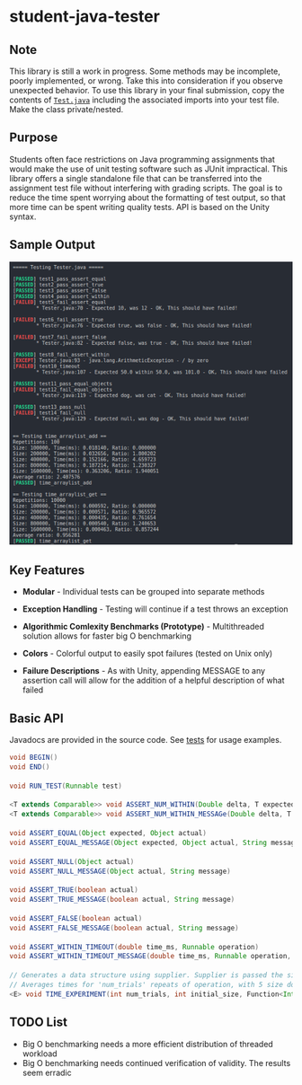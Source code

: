 # student-java-tester

## Note

This library is still a work in progress. Some methods may be incomplete, poorly implemented, or wrong. Take this into consideration if you observe unexpected behavior. To use this library in your final submission, copy the contents of [`Test.java`](src/Test.java) including the associated imports into your test file. Make the class private/nested.

## Purpose

Students often face restrictions on Java programming assignments that would make the use of unit testing software such as JUnit impractical. This library offers a single standalone file that can be transferred into the assignment test file without interfering with grading scripts. The goal is to reduce the time spent worrying about the formatting of test output, so that more time can be spent writing quality tests. API is based on the Unity syntax.

## Sample Output
![Output](sample-output.png)
## Key Features
  * **Modular** - 
  Individual tests can be grouped into separate methods

  * **Exception Handling** - 
  Testing will continue if a test throws an exception

  * **Algorithmic Comlexity Benchmarks (Prototype)** - 
  Multithreaded solution allows for faster big O benchmarking

  * **Colors** - 
  Colorful output to easily spot failures (tested on Unix only)

  * **Failure Descriptions** - 
  As with Unity, appending MESSAGE to any assertion call will allow for the addition of a
  helpful description of what failed

## Basic API

Javadocs are provided in the source code. See [tests](tests/) for usage examples.

```java
void BEGIN()
void END()

void RUN_TEST(Runnable test)

<T extends Comparable>> void ASSERT_NUM_WITHIN(Double delta, T expected, T actual)
<T extends Comparable>> void ASSERT_NUM_WITHIN_MESSAGe(Double delta, T expected, T actual, String mesage)

void ASSERT_EQUAL(Object expected, Object actual)
void ASSERT_EQUAL_MESSAGE(Object expected, Object actual, String message)

void ASSERT_NULL(Object actual)
void ASSERT_NULL_MESSAGE(Object actual, String message)

void ASSERT_TRUE(boolean actual)
void ASSERT_TRUE_MESSAGE(boolean actual, String message)

void ASSERT_FALSE(boolean actual)
void ASSERT_FALSE_MESSAGE(boolean actual, String message)

void ASSERT_WITHIN_TIMEOUT(double time_ms, Runnable operation)
void ASSERT_WITHIN_TIMEOUT_MESSAGE(double time_ms, Runnable operation, String message)

// Generates a data structure using supplier. Supplier is passed the size of the data structure that needs to be created
// Averages times for 'num_trials' repeats of operation, with 5 size doublings. Lowest size is initial_size.
<E> void TIME_EXPERIMENT(int num_trials, int initial_size, Function<Integer, E> supplier, BiConsumer<Integer, E> operation)
```


## TODO List

  * Big O benchmarking needs a more efficient distribution of threaded workload
  * Big O benchmarking needs continued verification of validity. The results seem erradic
